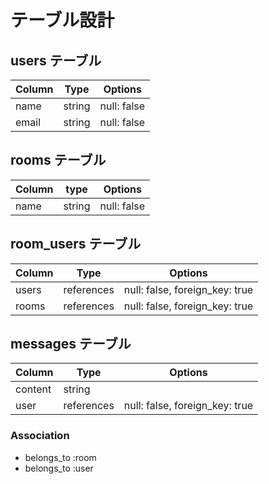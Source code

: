 # テーブル設計

## users テーブル

| Column  | Type   | Options     |
| ------- | ------ | ----------- |
| name    | string | null: false |
| email   | string | null: false |

## rooms テーブル

| Column | type    | Options     |
| ------ | ------- | ----------- |
| name   | string  | null: false |

## room_users テーブル

| Column | Type       | Options                        |
| ------ | ---------- | ------------------------------ |
| users  | references | null: false, foreign_key: true |
| rooms  | references | null: false, foreign_key: true |

## messages テーブル

| Column  | Type       | Options                        |
| ------- | ---------- | ------------------------------ |
| content | string     |                                |
| user    | references | null: false, foreign_key: true |

### Association

- belongs_to :room
- belongs_to :user